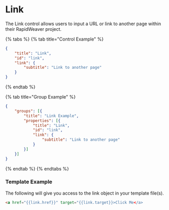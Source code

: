 # Link

The Link control allows users to input a URL or link to another page within their RapidWeaver project.

{% tabs %}
{% tab title="Control Example" %}
```json
{
    "title": "Link",
    "id": "link",
    "link": {
        "subtitle": "Link to another page"
    }
}
```
{% endtab %}

{% tab title="Group Example" %}
```json
{
    "groups": [{
        "title": "Link Example",
        "properties": [{
            "title": "Link",
            "id": "link",
            "link": {
                "subtitle": "Link to another page"
            }
        }]
    }]
}
```
{% endtab %}
{% endtabs %}

### Template Example

The following will give you access to the link object in your template file(s).

```html
<a href="{{link.href}}" target="{{link.target}}>Click Me</a>
```
